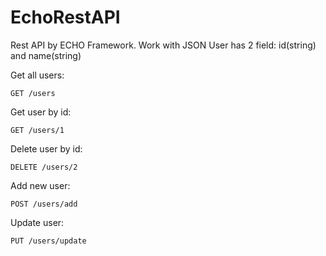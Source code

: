 # EchoRestAPI

Rest API by ECHO Framework.
Work with JSON
User has 2 field: id(string) and name(string) 

Get all users:
```
GET /users
```
Get user by id:
```
GET /users/1
```
Delete user by id:
```
DELETE /users/2
```
Add new user:
```
POST /users/add
```
Update user:
```
PUT /users/update
```
